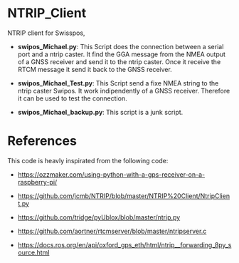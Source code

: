 # NTRIP_Client
NTRIP client for Swisspos,


- **swipos_Michael.py**:        This Script does the connection between a serial port and a ntrip caster. It find the GGA message from the NMEA output of a GNSS receiver and send it to  the ntrip caster. Once it receive the RTCM message it send it back to the GNSS receiver. 

- **swipos_Michael_Test.py**:   This Script send a fixe NMEA string to the ntrip caster Swipos. It work indipendently of a GNSS receiver. Therefore it can be used to test the connection. 

- **swipos_Michael_backup.py**: This script is a junk script. 

# References
This code is heavly inspirated from the following code: 
- https://ozzmaker.com/using-python-with-a-gps-receiver-on-a-raspberry-pi/

- https://github.com/jcmb/NTRIP/blob/master/NTRIP%20Client/NtripClient.py

- https://github.com/tridge/pyUblox/blob/master/ntrip.py

- https://github.com/aortner/rtcmserver/blob/master/ntripserver.c

- https://docs.ros.org/en/api/oxford_gps_eth/html/ntrip__forwarding_8py_source.html
